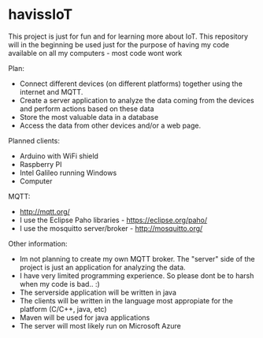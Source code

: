 # havissIoT

This project is just for fun and for learning more about IoT. 
This repository will in the beginning be used just for the purpose of having my code available on all my computers - most code wont work

Plan:
- Connect different devices (on different platforms) together using the internet and MQTT.
- Create a server application to analyze the data coming from the devices and perform actions based on these data
- Store the most valuable data in a database
- Access the data from other devices and/or a web page.

Planned clients:
- Arduino with WiFi shield
- Raspberry PI 
- Intel Galileo running Windows
- Computer

MQTT:
- http://mqtt.org/
- I use the Eclipse Paho libraries - https://eclipse.org/paho/
- I use the mosquitto server/broker - http://mosquitto.org/

Other information:
- Im not planning to create my own MQTT broker. The "server" side of the project is just an application for analyzing the data. 
- I have very limited programming experience. So please dont be to harsh when my code is bad.. :)
- The serverside application will be written in java
- The clients will be written in the language most appropiate for the platform (C/C++, java, etc)
- Maven will be used for java applications
- The server will most likely run on Microsoft Azure

